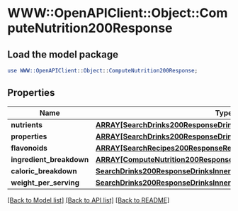 # WWW::OpenAPIClient::Object::ComputeNutrition200Response

## Load the model package
```perl
use WWW::OpenAPIClient::Object::ComputeNutrition200Response;
```

## Properties
Name | Type | Description | Notes
------------ | ------------- | ------------- | -------------
**nutrients** | [**ARRAY[SearchDrinks200ResponseDrinksInnerNutritionNutrientsInner]**](SearchDrinks200ResponseDrinksInnerNutritionNutrientsInner.md) |  | [optional] 
**properties** | [**ARRAY[SearchDrinks200ResponseDrinksInnerNutritionFlavonoidsInner]**](SearchDrinks200ResponseDrinksInnerNutritionFlavonoidsInner.md) |  | [optional] 
**flavonoids** | [**ARRAY[SearchRecipes200ResponseRecipesInnerNutritionNutrientsInner]**](SearchRecipes200ResponseRecipesInnerNutritionNutrientsInner.md) |  | [optional] 
**ingredient_breakdown** | [**ARRAY[ComputeNutrition200ResponseIngredientBreakdownInner]**](ComputeNutrition200ResponseIngredientBreakdownInner.md) |  | [optional] 
**caloric_breakdown** | [**SearchDrinks200ResponseDrinksInnerNutritionCaloricBreakdown**](SearchDrinks200ResponseDrinksInnerNutritionCaloricBreakdown.md) |  | [optional] 
**weight_per_serving** | [**SearchDrinks200ResponseDrinksInnerNutritionWeightPerServing**](SearchDrinks200ResponseDrinksInnerNutritionWeightPerServing.md) |  | [optional] 

[[Back to Model list]](../README.md#documentation-for-models) [[Back to API list]](../README.md#documentation-for-api-endpoints) [[Back to README]](../README.md)


